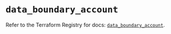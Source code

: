 # `data_boundary_account`

Refer to the Terraform Registry for docs: [`data_boundary_account`](https://registry.terraform.io/providers/hashicorp/boundary/1.4.0/docs/data-sources/account).
